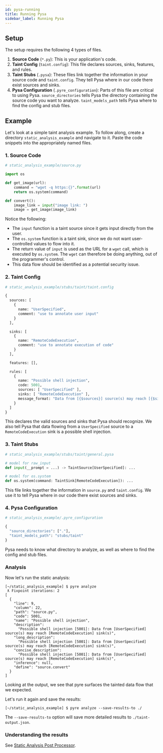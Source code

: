 ```yaml
---
id: pysa-running
title: Running Pysa
sidebar_label: Running Pysa
---
```


## Setup

The setup requires the following 4 types of files.

1. **Source Code** (`*.py`): This is your application's code.
2. **Taint Config** (`taint.config`): This file declares sources, sinks,
   features, and rules.
3. **Taint Stubs** (`.pysa`): These files link together the information in your
   source code and `taint.config`. They tell Pysa where in our code there
   exist sources and sinks.
4. **Pysa Configuration** (`.pyre_configuration`): Parts of this file are
   critical to using Pysa. `source_directories` tells Pysa
   the directory containing the source code you want to analyze.
   `taint_models_path` tells Pysa where to find the config and stub files.

## Example

Let's look at a simple taint analysis example. To follow along, create a
directory `static_analysis_example` and navigate to it. Paste the code snippets
into the appropriately named files.

### 1. Source Code

```python
# static_analysis_example/source.py

import os

def get_image(url):
    command = "wget -q https:{}".format(url)
    return os.system(command)

def convert():
    image_link = input("image link: ")
    image = get_image(image_link)
```

Notice the following:
* The `input` function is a taint source since it gets input directly from
  the user.
* The `os.system` function is a taint sink, since we do not want user-controlled
  values to flow into it.
* The return value of `input` is used as the URL for a `wget` call, which is
  executed by `os.system`. The `wget` can therefore be doing anything, out of
  the programmer's control.
* This data flow should be identified as a potential security issue.

### 2. Taint Config

```python
# static_analysis_example/stubs/taint/taint.config

{
  sources: [
    {
      name: "UserSpecified",
      comment: "use to annotate user input"
    }
  ],

  sinks: [
    {
      name: "RemoteCodeExecution",
      comment: "use to annotate execution of code"
    }
  ],

  features: [],

  rules: [
    {
      name: "Possible shell injection",
      code: 5001,
      sources: [ "UserSpecified" ],
      sinks: [ "RemoteCodeExecution" ],
      message_format: "Data from [{$sources}] source(s) may reach [{$sinks}] sink(s)"
    }
  ]
}
```

This declares the valid sources and sinks that Pysa should recognize. We
also tell Pysa that data flowing from a `UserSpecified` source to a
`RemoteCodeExecution` sink is a possible shell injection.

### 3. Taint Stubs

```python
# static_analysis_example/stubs/taint/general.pysa

# model for raw_input
def input(__prompt = ...) -> TaintSource[UserSpecified]: ...

# model for os.system
def os.system(command: TaintSink[RemoteCodeExecution]): ...
```

This file links together the information in `source.py` and `taint.config`. We
use it to tell Pysa where in our code there exist sources and sinks.

### 4. Pysa Configuration

```python
# static_analysis_example/.pyre_configuration

{
  "source_directories": ["."],
  "taint_models_path": "stubs/taint"
}
```

Pysa needs to know what directory to analyze, as well as where to find the config
and stub files.

### Analysis

Now let's run the static analysis:

```shell
[~/static_analysis_example] $ pyre analyze
 ƛ Fixpoint iterations: 2
[
  {
    "line": 9,
    "column": 22,
    "path": "source.py",
    "code": 5001,
    "name": "Possible shell injection",
    "description":
      "Possible shell injection [5001]: Data from [UserSpecified] source(s) may reach [RemoteCodeExecution] sink(s)",
    "long_description":
      "Possible shell injection [5001]: Data from [UserSpecified] source(s) may reach [RemoteCodeExecution] sink(s)",
    "concise_description":
      "Possible shell injection [5001]: Data from [UserSpecified] source(s) may reach [RemoteCodeExecution] sink(s)",
    "inference": null,
    "define": "source.convert"
  }
]
```

Looking at the output, we see that pyre surfaces the tainted data flow that we
expected.

Let's run it again and save the results:

```shell
[~/static_analysis_example] $ pyre analyze --save-results-to ./
```

The `--save-results-to` option will save more detailed results to
`./taint-output.json`.

### Understanding the results

See [Static Analysis Post Processor](static_analysis_post_processor.md).
